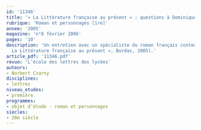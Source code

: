 ```yaml
---
id: '11346'
title: '« La Littérature française au présent » : questions à Dominique Viart'
rubrique: 'Roman et personnages [1re]'
annee: '2005'
magazine: 'n°8 février 2006'
pages: '10'
description: 'Un entretien avec un spécialiste du roman français contemporain («
  La Littérature française au présent », Bordas, 2005).'
article_pdf: '11346.pdf'
revue: 'L’école des lettres des lycées'
auteurs:
- Norbert Czarny
disciplines:
- lettres
niveau_etudes:
- première
programmes:
- objet d’étude - roman et personnages
siecles:
- 20e siècle
---
```

